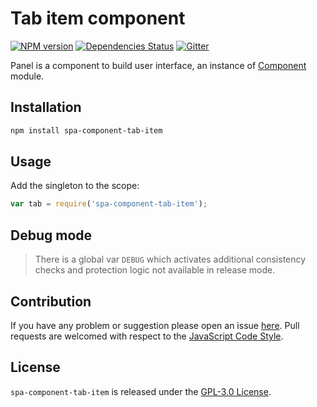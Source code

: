 Tab item component
==================

[![NPM version](https://img.shields.io/npm/v/spa-component-tab-item.svg?style=flat-square)](https://www.npmjs.com/package/spa-component-tab-item)
[![Dependencies Status](https://img.shields.io/david/spasdk/component-tab-item.svg?style=flat-square)](https://david-dm.org/spasdk/component-tab-item)
[![Gitter](https://img.shields.io/badge/gitter-join%20chat-blue.svg?style=flat-square)](https://gitter.im/DarkPark/spasdk)


Panel is a component to build user interface, an instance of [Component](https://github.com/spasdk/component) module.


## Installation ##

```bash
npm install spa-component-tab-item
```


## Usage ##

Add the singleton to the scope:

```js
var tab = require('spa-component-tab-item');
```


## Debug mode ##

> There is a global var `DEBUG` which activates additional consistency checks and protection logic not available in release mode.


## Contribution ##

If you have any problem or suggestion please open an issue [here](https://github.com/spasdk/component-tab-item/issues).
Pull requests are welcomed with respect to the [JavaScript Code Style](https://github.com/DarkPark/jscs).


## License ##

`spa-component-tab-item` is released under the [GPL-3.0 License](http://opensource.org/licenses/GPL-3.0).

